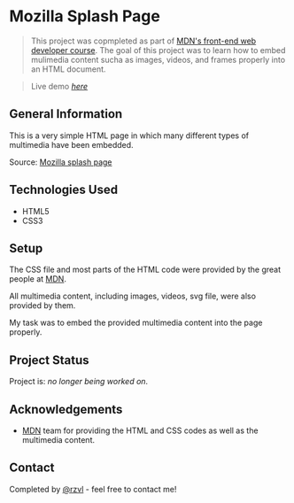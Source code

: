 # Mozilla Splash Page

> This project was copmpleted as part of [MDN's front-end web developer course](https://developer.mozilla.org/en-US/docs/Learn/HTML/Multimedia_and_embedding/Mozilla_splash_page).
The goal of this project was to learn how to embed mulimedia content sucha as
images, videos, and frames properly into an HTML document.

> Live demo [_here_](https://rzvl.github.io/mozilla-splash-page/)


## General Information

This is a very simple HTML page in which many different types of multimedia
have been embedded.

Source: [Mozilla splash page](https://developer.mozilla.org/en-US/docs/Learn/HTML/Multimedia_and_embedding/Mozilla_splash_page)


## Technologies Used

- HTML5
- CSS3


## Setup

The CSS file and most parts of the HTML code were provided by the great people 
at [MDN](https://developer.mozilla.org/).

All multimedia content, including images, videos, svg file, were also provided 
by them.

My task was to embed the provided multimedia content into the page properly.


## Project Status

Project is: _no longer being worked on_.


## Acknowledgements

- [MDN](https://developer.mozilla.org/) team for providing the HTML and CSS 
codes as well as the multimedia content.


## Contact
Completed by [@rzvl](https://github.com/rzvl) - feel free to contact me!
